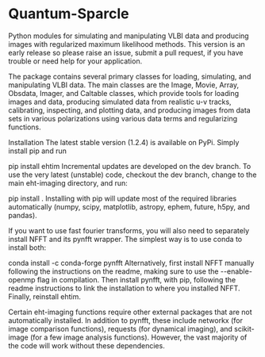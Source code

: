 # Quantum-Sparcle

Python modules for simulating and manipulating VLBI data and producing images with regularized maximum likelihood methods. This version is an early release so please raise an issue, submit a pull request, if you have trouble or need help for your application.

The package contains several primary classes for loading, simulating, and manipulating VLBI data. The main classes are the Image, Movie, Array, Obsdata, Imager, and Caltable classes, which provide tools for loading images and data, producing simulated data from realistic u-v tracks, calibrating, inspecting, and plotting data, and producing images from data sets in various polarizations using various data terms and regularizing functions.

Installation
The latest stable version (1.2.4) is available on PyPi. Simply install pip and run

pip install ehtim
Incremental updates are developed on the dev branch. To use the very latest (unstable) code, checkout the dev branch, change to the main eht-imaging directory, and run:

pip install .
Installing with pip will update most of the required libraries automatically (numpy, scipy, matplotlib, astropy, ephem, future, h5py, and pandas).

If you want to use fast fourier transforms, you will also need to separately install NFFT and its pynfft wrapper. The simplest way is to use conda to install both:

conda install -c conda-forge pynfft
Alternatively, first install NFFT manually following the instructions on the readme, making sure to use the --enable-openmp flag in compilation. Then install pynfft, with pip, following the readme instructions to link the installation to where you installed NFFT. Finally, reinstall ehtim.

Certain eht-imaging functions require other external packages that are not automatically installed. In addition to pynfft, these include networkx (for image comparison functions), requests (for dynamical imaging), and scikit-image (for a few image analysis functions). However, the vast majority of the code will work without these dependencies.
